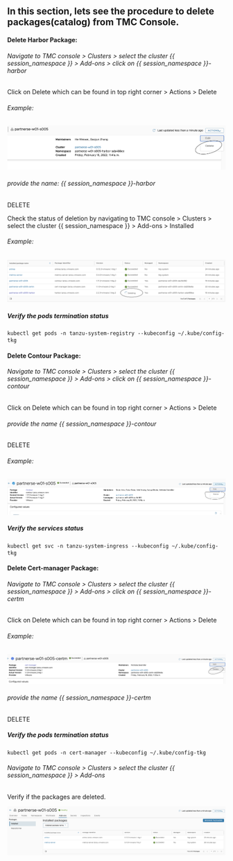 ## In this section, lets see the procedure to delete packages(catalog) from TMC Console. 

#### Delete Harbor Package:


###### Navigate to TMC console > Clusters > select the cluster {{ session_namespace }} > Add-ons > click on {{ session_namespace }}-harbor

Click on Delete which can be found in top right corner > Actions > Delete

###### Example:

![Application](images/TMC-30.png)

###### provide the name: {{ session_namespace }}-harbor

DELETE

Check the status of deletion by navigating to TMC console > Clusters > select the cluster  {{ session_namespace }} > Add-ons > Installed

###### Example:
![Application](images/TMC-22.png)

##### Verify the pods termination status

```execute
kubectl get pods -n tanzu-system-registry --kubeconfig ~/.kube/config-tkg
```

#### Delete Contour Package:

###### Navigate to TMC console > Clusters > select the cluster  {{ session_namespace }} > Add-ons > click on {{ session_namespace }}-contour

Click on Delete which can be found in top right corner > Actions > Delete

###### provide the name {{ session_namespace }}-contour

DELETE

###### Example:

![Application](images/TMC-24.png)

##### Verify the services status

```execute
kubectl get svc -n tanzu-system-ingress --kubeconfig ~/.kube/config-tkg
```

#### Delete Cert-manager Package:

###### Navigate to TMC console > Clusters > select the cluster  {{ session_namespace }} > Add-ons > click on {{ session_namespace }}-certm

Click on Delete which can be found in top right corner > Actions > Delete

###### Example:

![Application](images/TMC-23.png)

###### provide the name {{ session_namespace }}-certm

DELETE

##### Verify the pods termination status

```execute
kubectl get pods -n cert-manager --kubeconfig ~/.kube/config-tkg
```

###### Navigate to TMC console > Clusters > select the cluster  {{ session_namespace }} > Add-ons 
Verify if the packages are deleted. 

![Application](images/TMC-25.png)


